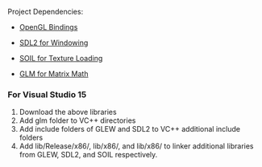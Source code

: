 Project Dependencies:
- [OpenGL Bindings](http://glew.sourceforge.net)

- [SDL2 for Windowing](https://www.libsdl.org/download-2.0.php)

- [SOIL for Texture Loading](http://www.lonesock.net/soil.html)

- [GLM for Matrix Math](http://glm.g-truc.net/0.9.8/index.html)

### For Visual Studio 15

1. Download the above libraries
2. Add glm folder to VC++ directories
3. Add include folders of GLEW and SDL2 to VC++ additional include folders
4. Add lib/Release/x86/, lib/x86/, and lib/x86/ to linker additional libraries from GLEW, SDL2, and SOIL respectively.


